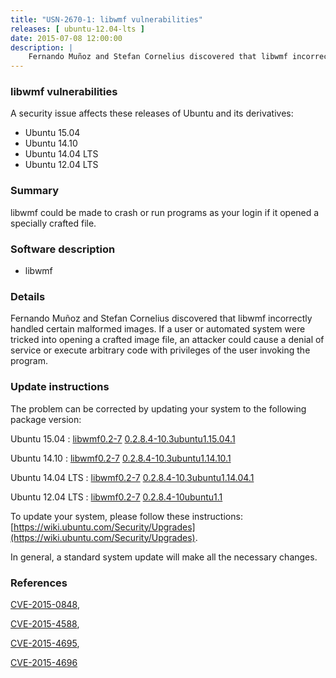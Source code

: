 ```yaml
---
title: "USN-2670-1: libwmf vulnerabilities"
releases: [ ubuntu-12.04-lts ]
date: 2015-07-08 12:00:00
description: |
    Fernando Muñoz and Stefan Cornelius discovered that libwmf incorrectly handled certain malformed images. If a user or automated system were tricked into opening a crafted image file, an attacker could cause a denial of service or execute arbitrary code with privileges of the user invoking the program. 
--- 
```

 
### libwmf vulnerabilities

A security issue affects these releases of Ubuntu and its derivatives:

* Ubuntu 15.04
* Ubuntu 14.10
* Ubuntu 14.04 LTS
* Ubuntu 12.04 LTS

### Summary

libwmf could be made to crash or run programs as your login if it opened a specially crafted file.

### Software description

* libwmf 

### Details

Fernando Muñoz and Stefan Cornelius discovered that libwmf incorrectly handled certain malformed images. If a user or automated system were tricked into opening a crafted image file, an attacker could cause a denial of service or execute arbitrary code with privileges of the user invoking the program. 

### Update instructions

The problem can be corrected by updating your system to the following package version:

Ubuntu 15.04
 : [libwmf0.2-7](https://launchpad.net/ubuntu/+source/libwmf) <span> [0.2.8.4-10.3ubuntu1.15.04.1](https://launchpad.net/ubuntu/+source/libwmf/0.2.8.4-10.3ubuntu1.15.04.1) </span> 

Ubuntu 14.10
 : [libwmf0.2-7](https://launchpad.net/ubuntu/+source/libwmf) <span> [0.2.8.4-10.3ubuntu1.14.10.1](https://launchpad.net/ubuntu/+source/libwmf/0.2.8.4-10.3ubuntu1.14.10.1) </span> 

Ubuntu 14.04 LTS
 : [libwmf0.2-7](https://launchpad.net/ubuntu/+source/libwmf) <span> [0.2.8.4-10.3ubuntu1.14.04.1](https://launchpad.net/ubuntu/+source/libwmf/0.2.8.4-10.3ubuntu1.14.04.1) </span> 

Ubuntu 12.04 LTS
 : [libwmf0.2-7](https://launchpad.net/ubuntu/+source/libwmf) <span> [0.2.8.4-10ubuntu1.1](https://launchpad.net/ubuntu/+source/libwmf/0.2.8.4-10ubuntu1.1) </span> 

To update your system, please follow these instructions: [https://wiki.ubuntu.com/Security/Upgrades](https://wiki.ubuntu.com/Security/Upgrades).

In general, a standard system update will make all the necessary changes. 

### References

 [CVE-2015-0848](http://people.ubuntu.com/~ubuntu-security/cve/CVE-2015-0848), 

 [CVE-2015-4588](http://people.ubuntu.com/~ubuntu-security/cve/CVE-2015-4588), 

 [CVE-2015-4695](http://people.ubuntu.com/~ubuntu-security/cve/CVE-2015-4695), 

 [CVE-2015-4696](http://people.ubuntu.com/~ubuntu-security/cve/CVE-2015-4696)
 
